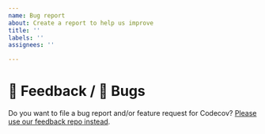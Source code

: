 ```yaml
---
name: Bug report
about: Create a report to help us improve
title: ''
labels: ''
assignees: ''

---
```


<!--
  Sentry/Codecov employees and contractors can delete or ignore the following.
-->

# 📣 Feedback / 🐛 Bugs

Do you want to file a bug report and/or feature request for Codecov? [Please use our feedback repo instead](https://github.com/codecov/feedback/issues).
